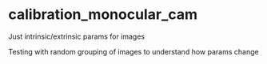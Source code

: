 # calibration_monocular_cam
Just intrinsic/extrinsic params for images

Testing with random grouping of images to understand how params change
